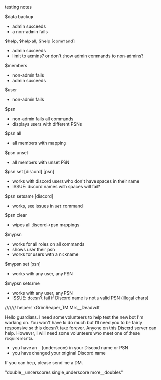 testing notes

$data backup
- admin succeeds
- a non-admin fails

$help, $help all, $help [command]
- admin succeeds
- limit to admins? or don't show admin commands to non-admins?

$members
- non-admin fails
- admin succeeds

$user
- non-admin fails

$psn
- non-admin fails all commands
- displays users with different PSNs

$psn all
- all members with mapping

$psn unset
- all members with unset PSN

$psn set [discord] [psn]
- works with discord users who don't have spaces in their name
- ISSUE: discord names with spaces will fail?

$psn setsame [discord]
- works, see issues in `set` command

$psn clear
- wipes all discord->psn mappings

$mypsn
- works for all roles on all commands
- shows user their psn
- works for users with a nickname

$mypsn set [psn]
- works with any user, any PSN

$mypsn setsame
- works with any user, any PSN
- ISSUE: doesn't fail if Discord name is not a valid PSN (illegal chars)


/////// helpers
xGrimReaper_TM
Mrs__Deadvolt


Hello guardians. I need some volunteers to help test the new bot I'm working on. You won't have to do much but I'll need you to be fairly responsive so this doesn't take forever. Anyone on this Discord server can help. However, I will need some volunteers who meet one of these requirements:

+ you have an `_` (underscore) in your Discord name or PSN
+ you have changed your original Discord name

If you can help, please send me a DM.



"double__underscores single_underscore more__doubles"
